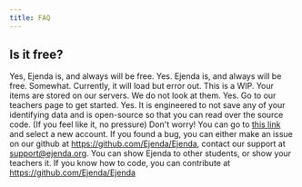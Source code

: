 ```yaml
---
title: FAQ
---
```


## Is it free?

Yes, Ejenda is, and always will be free.
<f-a-q q="Is it free?">Yes. Ejenda is, and always will be free.</f-a-q>
<f-a-q q="Can I use this offline?">
Somewhat. Currently, it will load but error out. This is a WIP.
</f-a-q>
<f-a-q q="Can you see what I have to do?">
Your items are stored on our servers. We do not look at them.
</f-a-q>
<f-a-q q="Can I send my students a link to import assignments?">
Yes. Go to our
<nuxt-link class="link" to="/teachers">teachers page</nuxt-link> to
get started.</f-a-q
        >
<f-a-q q="Is Ejenda safe?"
          >Yes. It is engineered to not save any of your identifying data and is open-source so that you can read over the source code. (If you feel
like it, no pressure)</f-a-q
        >
<f-a-q q="I signed in with Google on the wrong account, how do I change it?"
          >Don't worry! You can go to
<a class="link" href="https://ejenda.org/google/auth/">this link</a> and select a new account.</f-a-q
        >
<f-a-q q="I found a bug, what do I do?"
          >If you found a bug, you can either make an issue on our github at
https://github.com/Ejenda/Ejenda, contact our support at
support@ejenda.org.</f-a-q
        >
<f-a-q q="How can I help?"
          >You can show Ejenda to other students, or show your teachers it. If
you know how to code, you can contribute at
https://github.com/Ejenda/Ejenda</f-a-q
        >
